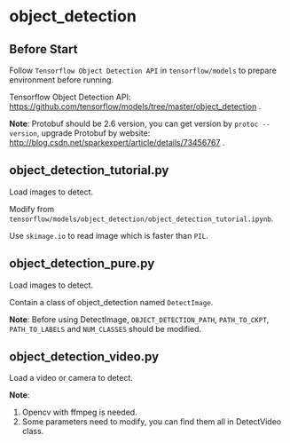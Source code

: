 # object_detection

## Before Start

Follow `Tensorflow Object Detection API` in `tensorflow/models` to prepare environment before running.

Tensorflow Object Detection API: https://github.com/tensorflow/models/tree/master/object_detection .

**Note**: Protobuf should be 2.6 version, you can get version by `protoc --version`, upgrade Protobuf by website: http://blog.csdn.net/sparkexpert/article/details/73456767 .

## object_detection_tutorial.py

Load images to detect. 

Modify from `tensorflow/models/object_detection/object_detection_tutorial.ipynb`.

Use `skimage.io` to read image which is faster than `PIL`.

## object_detection_pure.py

Load images to detect. 

Contain a class of object_detection named `DetectImage`.

**Note**: Before using DetectImage, `OBJECT_DETECTION_PATH`, `PATH_TO_CKPT`, `PATH_TO_LABELS` and `NUM_CLASSES` should be modified.

## object_detection_video.py

Load a video or camera to detect. 

**Note**: 
1. Opencv with ffmpeg is needed. 
2. Some parameters need to modify, you can find them all in DetectVideo class. 
